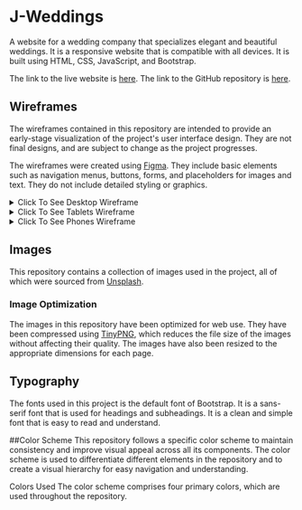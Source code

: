 # J-Weddings
A website for a wedding company that specializes elegant and beautiful weddings. It is a responsive website that is compatible with all devices. It is built using HTML, CSS, JavaScript, and Bootstrap.

The link to the live website is [here](https://jweddings.online/).
The link to the GitHub repository is [here](https://github.com/jtm2021/J-Weddings).

## Wireframes
The wireframes contained in this repository are intended to provide an early-stage visualization of the project's user interface design. They are not final designs, and are subject to change as the project progresses.

The wireframes were created using [Figma](https://figma.com/). They include basic elements such as navigation menus, buttons, forms, and placeholders for images and text. They do not include detailed styling or graphics.

<details><summary>Click To See Desktop Wireframe</summary>

![Desktop Wireframe](#)

</details>

<details><summary>Click To See Tablets Wireframe</summary>

![Tablet Wireframe](#)

</details>
<details><summary>Click To See Phones Wireframe</summary>

![Phones Wireframe](#)

</details>

## Images
This repository contains a collection of images used in the project, all of which were sourced from [Unsplash](https://unsplash.com/). 

### Image Optimization
The images in this repository have been optimized for web use. They have been compressed using [TinyPNG](https://tinypng.com/), which reduces the file size of the images without affecting their quality. The images have also been resized to the appropriate dimensions for each page.

## Typography
The fonts used in this project is the default font of Bootstrap. It is a sans-serif font that is used for headings and subheadings. It is a clean and simple font that is easy to read and understand.

##Color Scheme
This repository follows a specific color scheme to maintain consistency and improve visual appeal across all its components. The color scheme is used to differentiate different elements in the repository and to create a visual hierarchy for easy navigation and understanding.

Colors Used
The color scheme comprises four primary colors, which are used throughout the repository.


